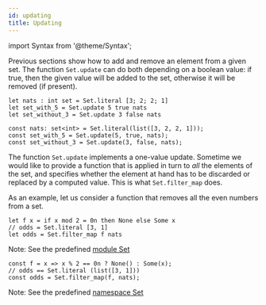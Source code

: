 ```yaml
---
id: updating
title: Updating
---
```


import Syntax from '@theme/Syntax';

Previous sections show how to add and remove an element from a given
set. The function `Set.update` can do both depending on a boolean
value: if true, then the given value will be added to the set,
otherwise it will be removed (if present).

<Syntax syntax="cameligo">

```cameligo group=set_updating
let nats : int set = Set.literal [3; 2; 2; 1]
let set_with_5 = Set.update 5 true nats
let set_without_3 = Set.update 3 false nats
```

</Syntax>

<Syntax syntax="jsligo">

```jsligo group=set_updating
const nats: set<int> = Set.literal(list([3, 2, 2, 1]));
const set_with_5 = Set.update(5, true, nats);
const set_without_3 = Set.update(3, false, nats);
```

</Syntax>

The function `Set.update` implements a one-value update. Sometime we
would like to provide a function that is applied in turn to *all* the
elements of the set, and specifies whether the element at hand has to
be discarded or replaced by a computed value. This is what
`Set.filter_map` does.

As an example, let us consider a function that removes all the even
numbers from a set.

<Syntax syntax="cameligo">

```cameligo group=set_updating
let f x = if x mod 2 = 0n then None else Some x
// odds = Set.literal [3, 1]
let odds = Set.filter_map f nats
```

Note: See the predefined
[module Set](../reference/set-reference/?lang=cameligo)

</Syntax>

<Syntax syntax="jsligo">

```jsligo group=set_updating
const f = x => x % 2 == 0n ? None() : Some(x);
// odds == Set.literal (list([3, 1]))
const odds = Set.filter_map(f, nats);
```

Note: See the predefined
[namespace Set](../reference/set-reference/?lang=jsligo)

</Syntax>
